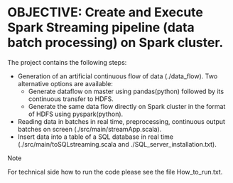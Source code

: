 # OBJECTIVE: Create and Execute Spark Streaming pipeline (data batch processing) on Spark cluster.
The project contains the following steps:
* Generation of an artificial continuous flow of data (./data_flow). Two alternative options are available:
     - Generate dataflow on master using pandas(python) followed by its continuous transfer to HDFS.
     - Generate the same data flow directly on Spark cluster in the format of HDFS using pyspark(python). 
* Reading data in batches in real time, preprocessing, continuous output batches on screen (./src/main/streamApp.scala). 
* Insert data into a table of a SQL database in real time (./src/main/toSQLstreaming.scala and ./SQL_server_installation.txt).
> [!NOTE]
> For technical side how to run the code please see the file How_to_run.txt.
